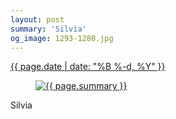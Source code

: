 ```yaml
---
layout: post
summary: 'Silvia'
og_image: 1293-1280.jpg
---
```


<div class="post">
 <time>
  <a href="/1293">
   {{ page.date | date: "%B %-d, %Y" }}
  </a>
 </time>
 <a href="/1293">
  <figure data-taken="2/3/2021">
   <img alt="{{ page.summary }}" sizes="(min-width: 700px) 50vw, calc(100vw - 2rem)" src="{{ site.assets_url }}/1293-640.jpg" srcset="{{ site.assets_url }}/1293-320.jpg 320w, {{ site.assets_url }}/1293-640.jpg 640w, {{ site.assets_url }}/1293-960.jpg 960w, {{ site.assets_url }}/1293-1280.jpg 1280w"/>
  </figure>
 </a>
 <span>
  Silvia
 </span>
</div>
